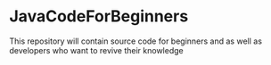 JavaCodeForBeginners
====================

This repository will contain source code for beginners and as well as developers who want to revive their knowledge
